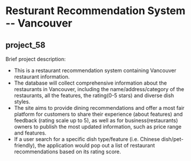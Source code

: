 # Resturant Recommendation System -- Vancouver 
## project_58
Brief project description:
- This is a restaurant recommendation system containing Vancouver restaurant
information.
- The database will collect comprehensive information about the restaurants in
Vancouver, including the name/address/category of the restaurants, all the
features, the rating(0-5 stars) and diverse dish styles.
- The site aims to provide dining recommendations and offer a most fair
platform for customers to share their experience (about features) and
feedback (rating scale up to 5), as well as for business(restaurants) owners to
publish the most updated information, such as price range and features.
- If a user search for a specific dish type/feature (i.e. Chinese dish/pet-friendly),
the application would pop out a list of restaurant recommendations based on
its rating score.

